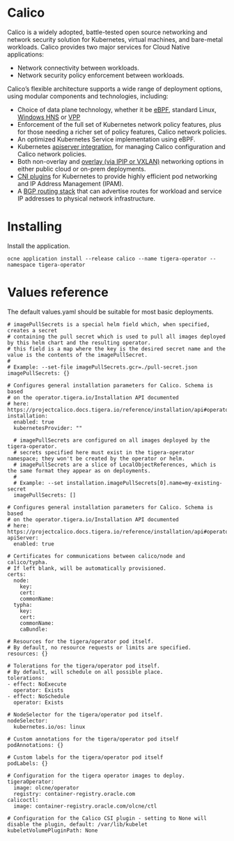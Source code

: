 # Calico

Calico is a widely adopted, battle-tested open source networking and network security solution for Kubernetes, virtual machines, and bare-metal workloads.
Calico provides two major services for Cloud Native applications:

- Network connectivity between workloads.
- Network security policy enforcement between workloads.

Calico’s flexible architecture supports a wide range of deployment options, using modular components and technologies, including:

- Choice of data plane technology, whether it be [eBPF](https://projectcalico.docs.tigera.io/maintenance/ebpf/use-cases-ebpf), standard Linux, [Windows HNS](https://docs.microsoft.com/en-us/virtualization/windowscontainers/container-networking/architecture) or [VPP](https://github.com/projectcalico/vpp-dataplane)
- Enforcement of the full set of Kubernetes network policy features, plus for those needing a richer set of policy features, Calico network policies.
- An optimized Kubernetes Service implementation using eBPF.
- Kubernetes [apiserver integration](./apiserver), for managing Calico configuration and Calico network policies.
- Both non-overlay and [overlay (via IPIP or VXLAN)](https://projectcalico.docs.tigera.io/networking/vxlan-ipip) networking options in either public cloud or on-prem deployments.
- [CNI plugins](./cni-plugin) for Kubernetes to provide highly efficient pod networking and IP Address Management (IPAM).
- A [BGP routing stack](https://projectcalico.docs.tigera.io/networking/bgp) that can advertise routes for workload and service IP addresses to physical network infrastructure.

# Installing

Install the application.

```
ocne application install --release calico --name tigera-operator --namespace tigera-operator
```

# Values reference

The default values.yaml should be suitable for most basic deployments.

```
# imagePullSecrets is a special helm field which, when specified, creates a secret
# containing the pull secret which is used to pull all images deployed by this helm chart and the resulting operator.
# this field is a map where the key is the desired secret name and the value is the contents of the imagePullSecret.
#
# Example: --set-file imagePullSecrets.gcr=./pull-secret.json
imagePullSecrets: {}

# Configures general installation parameters for Calico. Schema is based
# on the operator.tigera.io/Installation API documented
# here: https://projectcalico.docs.tigera.io/reference/installation/api#operator.tigera.io/v1.InstallationSpec
installation:
  enabled: true
  kubernetesProvider: ""

  # imagePullSecrets are configured on all images deployed by the tigera-operator.
  # secrets specified here must exist in the tigera-operator namespace; they won't be created by the operator or helm.
  # imagePullSecrets are a slice of LocalObjectReferences, which is the same format they appear as on deployments.
  #
  # Example: --set installation.imagePullSecrets[0].name=my-existing-secret
  imagePullSecrets: []

# Configures general installation parameters for Calico. Schema is based
# on the operator.tigera.io/Installation API documented
# here: https://projectcalico.docs.tigera.io/reference/installation/api#operator.tigera.io/v1.APIServerSpec
apiServer:
  enabled: true

# Certificates for communications between calico/node and calico/typha.
# If left blank, will be automatically provisioned.
certs:
  node:
    key:
    cert:
    commonName:
  typha:
    key:
    cert:
    commonName:
    caBundle:

# Resources for the tigera/operator pod itself.
# By default, no resource requests or limits are specified.
resources: {}

# Tolerations for the tigera/operator pod itself.
# By default, will schedule on all possible place.
tolerations:
- effect: NoExecute
  operator: Exists
- effect: NoSchedule
  operator: Exists

# NodeSelector for the tigera/operator pod itself.
nodeSelector:
  kubernetes.io/os: linux

# Custom annotations for the tigera/operator pod itself
podAnnotations: {}

# Custom labels for the tigera/operator pod itself
podLabels: {}

# Configuration for the tigera operator images to deploy.
tigeraOperator:
  image: olcne/operator
  registry: container-registry.oracle.com
calicoctl:
  image: container-registry.oracle.com/olcne/ctl

# Configuration for the Calico CSI plugin - setting to None will disable the plugin, default: /var/lib/kubelet
kubeletVolumePluginPath: None   
```
